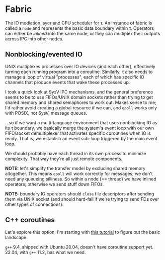 # Fabric
The IO mediation layer and CPU scheduler for τ. An instance of fabric is called a `node` and represents the basic data boundary within τ. Operators can either be _inlined_ into the same node, or they can multiplex their outputs across IPC into other nodes.


## Nonblocking/evented IO
UNIX multiplexes processes over IO devices (and each other), effectively turning each running program into a coroutine. Similarly, τ also needs to manage a loop of virtual "processes", each of which has specific IO channels that produce events that wake these processes up.

I took a quick look at SysV IPC mechanisms, and the general preference seems to be to use FIFOs/UNIX domain sockets rather than trying to get shared memory and shared semaphores to work out. Makes sense to me; I'd rather avoid creating a global resource if we can, and `epoll` works only with POSIX, not SysV, message queues.

...so if we want a multi-language environment that uses nonblocking IO as its τ boundary, we basically merge the system's event loop with our own FIFO/socket demultiplexer that activates specific coroutines when IO is ready. That is, we establish an event sub-loop triggered by the main event loop.

We should probably have each thread in its own process to minimize complexity. That way they're all just remote components.

**NOTE:** let's simplify the transfer model by excluding shared memory altogether. This means `epoll` will work correctly for messages; we don't need any queueing silliness. So within a node (== thread) we have inlined operators; otherwise we send stuff down FIFOs.

**NOTE:** boundary IO operators should `close` file descriptors after sending them via UNIX socket (and should hard-fail if we're trying to send FDs over other types of connections).


## C++ coroutines
Let's explore this option. I'm starting with [this tutorial](https://www.scs.stanford.edu/~dm/blog/c++-coroutines.html) to figure out the basic landscape.

`g++` 9.4, shipped with Ubuntu 20.04, doesn't have coroutine support yet. 22.04, with `g++` 11.2, has what we need.
